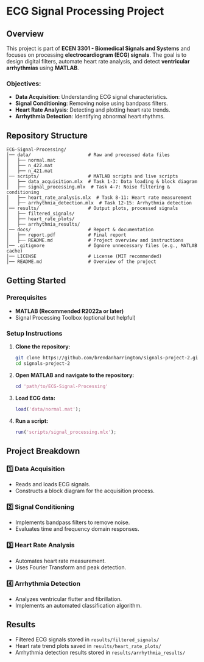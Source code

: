 # ECG Signal Processing Project

## Overview
This project is part of **ECEN 3301 - Biomedical Signals and Systems** and focuses on processing **electrocardiogram (ECG) signals**. The goal is to design digital filters, automate heart rate analysis, and detect **ventricular arrhythmias** using **MATLAB**.

### Objectives:
- **Data Acquisition**: Understanding ECG signal characteristics.
- **Signal Conditioning**: Removing noise using bandpass filters.
- **Heart Rate Analysis**: Detecting and plotting heart rate trends.
- **Arrhythmia Detection**: Identifying abnormal heart rhythms.

## Repository Structure
```
ECG-Signal-Processing/
│── data/                     # Raw and processed data files
│   ├── normal.mat
│   ├── n_422.mat
│   ├── n_421.mat
│── scripts/                  # MATLAB scripts and live scripts
│   ├── data_acquisition.mlx  # Task 1-3: Data loading & block diagram
│   ├── signal_processing.mlx  # Task 4-7: Noise filtering & conditioning
│   ├── heart_rate_analysis.mlx  # Task 8-11: Heart rate measurement
│   ├── arrhythmia_detection.mlx  # Task 12-15: Arrhythmia detection
│── results/                  # Output plots, processed signals
│   ├── filtered_signals/
│   ├── heart_rate_plots/
│   ├── arrhythmia_results/
│── docs/                     # Report & documentation
│   ├── report.pdf            # Final report
│   ├── README.md             # Project overview and instructions
│── .gitignore                # Ignore unnecessary files (e.g., MATLAB cache)
│── LICENSE                   # License (MIT recommended)
│── README.md                 # Overview of the project
```

## Getting Started
### Prerequisites
- **MATLAB (Recommended R2022a or later)**
- Signal Processing Toolbox (optional but helpful)

### Setup Instructions
1. **Clone the repository:**
   ```bash
   git clone https://github.com/brendanharrington/signals-project-2.git
   cd signals-project-2
   ```
2. **Open MATLAB and navigate to the repository:**
   ```matlab
   cd 'path/to/ECG-Signal-Processing'
   ```
3. **Load ECG data:**
   ```matlab
   load('data/normal.mat');
   ```
4. **Run a script:**
   ```matlab
   run('scripts/signal_processing.mlx');
   ```

## Project Breakdown
### 1️⃣ Data Acquisition
- Reads and loads ECG signals.
- Constructs a block diagram for the acquisition process.

### 2️⃣ Signal Conditioning
- Implements bandpass filters to remove noise.
- Evaluates time and frequency domain responses.

### 3️⃣ Heart Rate Analysis
- Automates heart rate measurement.
- Uses Fourier Transform and peak detection.

### 4️⃣ Arrhythmia Detection
- Analyzes ventricular flutter and fibrillation.
- Implements an automated classification algorithm.

## Results
- Filtered ECG signals stored in `results/filtered_signals/`
- Heart rate trend plots saved in `results/heart_rate_plots/`
- Arrhythmia detection results stored in `results/arrhythmia_results/`

